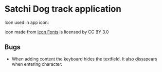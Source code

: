 #  Satchi Dog track application

Icon used in app icon: <div>Icon made from <a href="http://www.onlinewebfonts.com/icon">Icon Fonts</a> is licensed by CC BY 3.0</div>

## Bugs
- When adding content the keyboard hides the textfield. It also dissapears when entering character.
